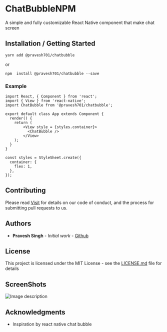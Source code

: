 # ChatBubbleNPM

A simple and fully customizable React Native component that make chat screen

## Installation / Getting Started

```
yarn add @pravesh701/chatbubble
```
or

```
npm  install @pravesh701/chatbubble --save
```

### Example

```
import React, { Component } from 'react';
import { View } from 'react-native';
import ChatBubble from '@pravesh701/chatbubble';

export default class App extends Component {
  render() {
    return (
        <View style = {styles.container}>
          <ChatBubble />
        </View>
    );
  }
}

const styles = StyleSheet.create({
  container: {
    flex: 1,
  },
});
```

## Contributing

Please read [Visit](https://github.com/Pravesh701/ChatBubbleNPM.git) for details on our code of conduct, and the process for submitting pull requests to us.


## Authors

* **Pravesh Singh** - *Initial work* - [Github](https://github.com/Pravesh701)


## License

This project is licensed under the MIT License - see the [LICENSE.md](LICENSE.md) file for details

## ScreenShots

![Image description]()

## Acknowledgments

* Inspiration by react native chat bubble


